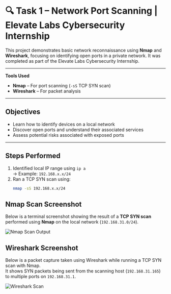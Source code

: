 # 🔍 Task 1 – Network Port Scanning | Elevate Labs Cybersecurity Internship

This project demonstrates basic network reconnaissance using **Nmap** and **Wireshark**, focusing on identifying open ports in a private network. It was completed as part of the Elevate Labs Cybersecurity Internship.

---

 **Tools Used**
- **Nmap** – For port scanning (`-sS` TCP SYN scan)
- **Wireshark** – For packet analysis

---

## Objectives
- Learn how to identify devices on a local network
- Discover open ports and understand their associated services
- Assess potential risks associated with exposed ports

---

##  Steps Performed
1. Identified local IP range using `ip a`  
   → Example: `192.168.x.x/24`
2. Ran a TCP SYN scan using:
   ```bash
   nmap -sS 192.168.x.x/24
   

## Nmap Scan Screenshot

Below is a terminal screenshot showing the result of a **TCP SYN scan** performed using **Nmap** on the local network (`192.168.31.0/24`).

![Nmap Scan Output](nmap_scan.png)

## Wireshark Screenshot

Below is a packet capture taken using Wireshark while running a TCP SYN scan with Nmap.  
It shows SYN packets being sent from the scanning host (`192.168.31.165`) to multiple ports on `192.168.31.1`.

![Wireshark Scan](wireshark_scan.png)


